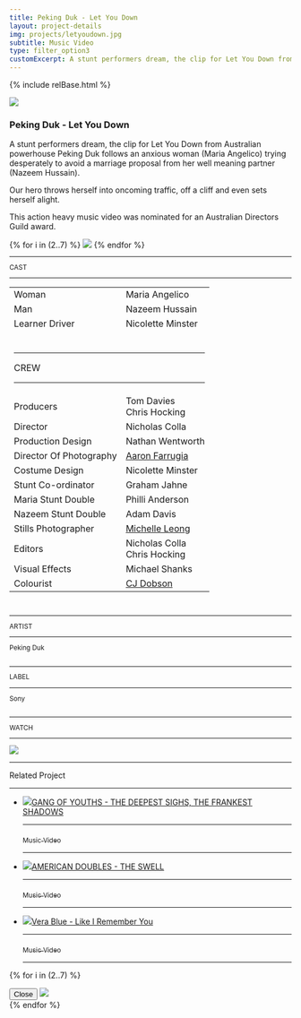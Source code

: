 ```yaml
---
title: Peking Duk - Let You Down
layout: project-details
img: projects/letyoudown.jpg
subtitle: Music Video
type: filter_option3
customExcerpt: A stunt performers dream, the clip for Let You Down from Australian powerhouse Peking Duk follows an anxious woman (Maria Angelico) trying desperately to avoid a marriage proposal from her well meaning partner (Nazeem Hussain).
---
```


{% include relBase.html %}

<style> #gallery img {aspect-ratio: 16/9;}</style>
 <div id="heroImage">
        <img src="{{ relBase }}img/gallery/letyoudown1.jpg"></div>
 <section id="details">
    <article><span id="main-detail">
      <h1>Peking Duk - Let You Down</h1><p>A stunt performers dream, the clip for Let You Down from Australian powerhouse Peking Duk follows an anxious woman (Maria Angelico) trying desperately to avoid a marriage proposal from her well meaning partner (Nazeem Hussain).
      </p><p>
        Our hero throws herself into oncoming traffic, off a cliff and even sets herself alight.
      </p><p>
        This action heavy music video was nominated for an Australian Directors Guild award.</p>        
<div id="gallery">
        {% for i in (2..7) %}
        <img src="{{ relBase }}img/gallery/letyoudown{{ i }}.jpg" data-hystmodal="#myModal{{ i }}">
        {% endfor %}
      </div>
      </span>
      <sub>
        <hr>CAST
        <hr class="margin_bottom">
        <table>
          <tr><td>Woman</td><td> Maria Angelico</td></tr>
          <tr><td>Man</td><td>Nazeem Hussain</td></tr>
          <tr><td>Learner Driver</td><td>Nicolette Minster</td></tr>
          <tr><td colspan="2"><br><hr>CREW
            <hr></td></tr><tr><td>
        Producers</td><td>Tom Davies<br>Chris Hocking</td></tr><tr><td>
        Director</td><td>Nicholas Colla</td></tr><tr><td>
        Production Design</td><td>Nathan Wentworth</td></tr><tr><td>
        Director Of Photography</td><td><a href="http://www.aaronfarrugiafilm.com/" rel="noopener noreferrer" target="_blank">Aaron Farrugia</a></td></tr><tr><td>
        Costume Design</td><td>Nicolette Minster</td></tr><tr><td>
        Stunt Co-ordinator</td><td>Graham Jahne</td></tr><tr><td>
        Maria Stunt Double</td><td>Philli Anderson</td></tr><tr><td>
        Nazeem Stunt Double</td><td>Adam Davis</td></tr><tr><td>
        Stills Photographer</td><td><a href="http://www.micapixel.com/" rel="noopener noreferrer" target="_blank">Michelle Leong</a></td></tr><tr><td>
        Editors</td><td>Nicholas Colla<br>Chris Hocking</td></tr><tr><td>
        Visual Effects</td><td>Michael Shanks</td></tr><tr><td>
        Colourist</td><td> <a href="http://www.cjdobson.com/" rel="noopener noreferrer" target="_blank">CJ Dobson</a></td></tr></table><br>
        <hr>ARTIST
        <hr>
        Peking Duk<br>
        <br>
        <hr>LABEL
        <hr>
        Sony<br><br>
        <hr>WATCH
        <hr>
        <a href="https://www.youtube.com/watch?v=zUfVJ7c22r8" target="_blank"><img src="{{ relBase }}img/social/youtube.svg" class="youtube"></a>
      </sub>
    </article>
    <div id="related">
      <hr>
      Related Project
      <hr>
      <ul>
        <li><a href="../gang-of-youths-the-deepest-sighs-the-frankest-shadows/"><img src="{{ relBase }}img/projects/sighs.jpg">GANG OF YOUTHS - THE DEEPEST SIGHS, THE FRANKEST SHADOWS
          <hr><sub>Music Video</sub>
          <hr></a>
        </li>
        <li><a href="../american-doubles-the-swell/"><img src="{{ relBase }}img/projects/swell.jpg">AMERICAN DOUBLES - THE SWELL
          <hr><sub>Music Video</sub>
          <hr></a>
        </li>
        <li><a href="../vera-blue-like-i-remember-you/"><img src="{{ relBase }}img/projects/liry.jpg">Vera Blue - Like I Remember You
          <hr><sub>Music Video</sub>
          <hr></a>
        </li>
      </ul>
    </div>
  </section>

{% for i in (2..7) %}
<div class="hystmodal" id="myModal{{ i }}" aria-hidden="true">
    <div class="hystmodal__wrap">
        <div class="hystmodal__window" role="dialog" aria-modal="true">
            <button data-hystclose class="hystmodal__close">Close</button>
            <!-- Your modal HTML markup -->
            <img src="{{ relBase }}img/gallery/letyoudown{{ i }}.jpg">
        </div>
    </div>
</div>
{% endfor %}

  <div id="gradient"></div>
